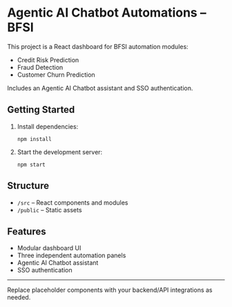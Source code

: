 # Agentic AI Chatbot Automations – BFSI

This project is a React dashboard for BFSI automation modules:
- Credit Risk Prediction
- Fraud Detection
- Customer Churn Prediction

Includes an Agentic AI Chatbot assistant and SSO authentication.

## Getting Started

1. Install dependencies:
   ```
   npm install
   ```
2. Start the development server:
   ```
   npm start
   ```

## Structure
- `/src` – React components and modules
- `/public` – Static assets

## Features
- Modular dashboard UI
- Three independent automation panels
- Agentic AI Chatbot assistant
- SSO authentication

---
Replace placeholder components with your backend/API integrations as needed.
